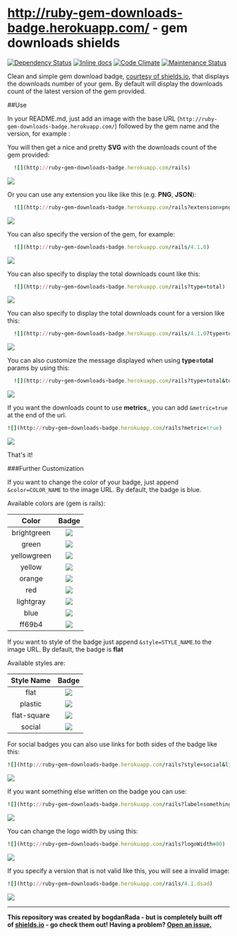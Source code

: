 http://ruby-gem-downloads-badge.herokuapp.com/ - gem downloads shields
======================================================================

[![Dependency Status](https://gemnasium.com/bogdanRada/ruby-gem-downloads-badge.svg)](https://gemnasium.com/bogdanRada/ruby-gem-downloads-badge) [![Inline docs](http://inch-ci.org/github/bogdanRada/ruby-gem-downloads-badge.svg?branch=master)](http://inch-ci.org/github/bogdanRada/ruby-gem-downloads-badge) [![Code Climate](https://codeclimate.com/github/bogdanRada/ruby-gem-downloads-badge/badges/gpa.svg)](https://codeclimate.com/github/bogdanRada/ruby-gem-downloads-badge) [![Maintenance Status](http://stillmaintained.com/bogdanRada/ruby-gem-downloads-badge.png)](https://github.com/bogdanRada/ruby-gem-downloads-badge)

Clean and simple gem download badge, [courtesy of shields.io](https://github.com/badges/shields), that displays the downloads number of your gem. By default will display the downloads count of the latest version of the gem provided.

##Use

In your README.md, just add an image with the base URL (`http://ruby-gem-downloads-badge.herokuapp.com/`) followed by the gem name and the version, for example :

You will then get a nice and pretty **SVG** with the downloads count of the gem provided:

```ruby
  ![](http://ruby-gem-downloads-badge.herokuapp.com/rails)
```

![](http://ruby-gem-downloads-badge.herokuapp.com/rails)

Or you can use any extension you like like this (e.g. **PNG**, **JSON**\):

```ruby
  ![](http://ruby-gem-downloads-badge.herokuapp.com/rails?extension=png)
```

![](http://ruby-gem-downloads-badge.herokuapp.com/rails?extension=png)

You can also specify the version of the gem, for example:

```ruby
  ![](http://ruby-gem-downloads-badge.herokuapp.com/rails/4.1.0)
```

![](http://ruby-gem-downloads-badge.herokuapp.com/rails/4.1.0)

You can also specify to display the total downloads count like this:

```ruby
  ![](http://ruby-gem-downloads-badge.herokuapp.com/rails?type=total)
```

![](http://ruby-gem-downloads-badge.herokuapp.com/rails?type=total)

You can also specify to display the total downloads count for a version like this:

```ruby
  ![](http://ruby-gem-downloads-badge.herokuapp.com/rails/4.1.0?type=total)
```

![](http://ruby-gem-downloads-badge.herokuapp.com/rails/4.1.0?type=total)

You can also customize the message displayed when using **type=total** params by using this:

```ruby
  ![](http://ruby-gem-downloads-badge.herokuapp.com/rails?type=total&total_label=total-awesome)
```

![](http://ruby-gem-downloads-badge.herokuapp.com/rails?type=total&total_label=total-awesome)

If you want the downloads count to use **metrics**,, you can add `&metric=true` at the end of the url.

```ruby
![](http://ruby-gem-downloads-badge.herokuapp.com/rails?metric=true)
```

![](http://ruby-gem-downloads-badge.herokuapp.com/rails?metric=true)

That's it!

###Further Customization

If you want to change the color of your badge, just append `&color=COLOR_NAME` to the image URL. By default, the badge is blue.

Available colors are (gem is rails):

|    Color    |                                         Badge                                         |
|:-----------:|:-------------------------------------------------------------------------------------:|
| brightgreen | ![](http://ruby-gem-downloads-badge.herokuapp.com/rails?color=brightgreen&style=flat) |
|    green    |    ![](http://ruby-gem-downloads-badge.herokuapp.com/rails?color=green&style=flat)    |
| yellowgreen | ![](http://ruby-gem-downloads-badge.herokuapp.com/rails?color=yellowgreen&style=flat) |
|   yellow    |   ![](http://ruby-gem-downloads-badge.herokuapp.com/rails?color=yellow&style=flat)    |
|   orange    |   ![](http://ruby-gem-downloads-badge.herokuapp.com/rails?color=orange&style=flat)    |
|     red     |     ![](http://ruby-gem-downloads-badge.herokuapp.com/rails?color=red&style=flat)     |
|  lightgray  |  ![](http://ruby-gem-downloads-badge.herokuapp.com/rails?color=lightgray&style=flat)  |
|    blue     |    ![](http://ruby-gem-downloads-badge.herokuapp.com/rails?color=blue&style=flat)     |
|   ff69b4    |   ![](http://ruby-gem-downloads-badge.herokuapp.com/rails?color=ff69b4&style=flat)    |

If you want to style of the badge just append `&style=STYLE_NAME`.to the image URL. By default, the badge is **flat**

Available styles are:

| Style Name  |                                   Badge                                    |
|:-----------:|:--------------------------------------------------------------------------:|
|    flat     |    ![](http://ruby-gem-downloads-badge.herokuapp.com/rails?style=flat)     |
|   plastic   |   ![](http://ruby-gem-downloads-badge.herokuapp.com/rails?style=plastic)   |
| flat-square | ![](http://ruby-gem-downloads-badge.herokuapp.com/rails?style=flat-square) |
|   social    |   ![](http://ruby-gem-downloads-badge.herokuapp.com/rails?style=social)    |

For social badges you can also use links for both sides of the badge like this:

```ruby
![](http://ruby-gem-downloads-badge.herokuapp.com/rails?style=social&link=http://google.com&link=http://yahoo.com)
```

![](http://ruby-gem-downloads-badge.herokuapp.com/rails?style=social&link=http://google.com&link=http://yahoo.com)

If you want something else written on the badge you can use:

```ruby
![](http://ruby-gem-downloads-badge.herokuapp.com/rails?label=something-else)
```

![](http://ruby-gem-downloads-badge.herokuapp.com/rails?label=something-else)

You can change the logo width by using this:

```ruby
![](http://ruby-gem-downloads-badge.herokuapp.com/rails?logoWidth=80)
```

![](http://ruby-gem-downloads-badge.herokuapp.com/rails?logoWidth=80)

If you specify a version that is not valid like this, you will see a invalid image:

```ruby
![](http://ruby-gem-downloads-badge.herokuapp.com/rails/4.1.dsad)
```

![](http://ruby-gem-downloads-badge.herokuapp.com/rails/4.1.dsad)

---

**This repository was created by bogdanRada - but is completely built off of [shields.io](http://github.com/badges/shields) - go check them out! Having a problem? [Open an issue.](http://github.com/bogdanRada/gem-downloads-badge/issues)**
